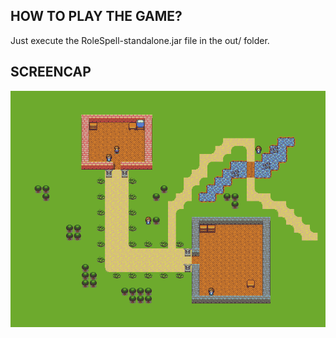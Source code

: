 ## HOW TO PLAY THE GAME?
Just execute the RoleSpell-standalone.jar file in the out/ folder.

## SCREENCAP
![HA! GOTCHA >:P](https://raw.githubusercontent.com/MikroAcse/RoleSpell/master/screenshots/screencap.gif)